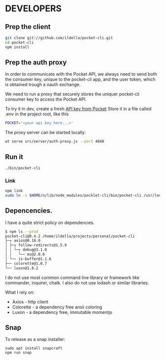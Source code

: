 # DEVELOPERS

## Prep the client

```bash
git clone git://github.com/ildella/pocket-cli.git
cd pocket-cli
npm install
```

## Prep the auth proxy

In order to communicate with the Pocket API, we always need to send both the consumer key, unique to the pocket-cli app, and the user token, which is obtained trough a oauth exchange. 

We need to run a proxy that securely stores the uniquer pocket-cli consumer key to access the Pocket API.

To try it in dev, create a fresh [API key from Pocket](https://getpocket.com/developer/apps/new)
Store it in a file called .env in the project root, like this

```bash
POCKET='<your api key here...>'
```

The proxy server can be started locally:

```bash
wt serve src/server/auth-proxy.js --port 4040
```

## Run it

```bash
./bin/pocket-cli
```

### Link

```bash
npm link
sudo ln -s $HOME/n/lib/node_modules/pocklet-cli/bin/pocket-cli /usr/local/bin/pocket-cli-dev
```

## Depencencies. 
  
I have a quite strict policy on dependencies.

```bash
$ npm ls --prod
pocket-cli@0.4.2 /home/ildella/projects/personal/pocket-cli
├─┬ axios@0.18.0
│ ├─┬ follow-redirects@1.5.9
│ │ └─┬ debug@3.1.0
│ │   └── ms@2.0.0
│ └── is-buffer@1.1.6
├── colorette@1.0.7
└── luxon@1.8.2
```

I do not use most common command line library or framework like commander, inquirer, chalk. I also do not use lodash or similar libraries.

What I rely on:

  - Axios - http client
  - Colorette - a dependency free ansii coloring
  - Luxon - a dependency free, immutable momentjs

## Snap

To release as a snap installer:

```shell
sudo apt install snapcraft
npm run snap
```
